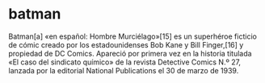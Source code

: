 # batman

Batman[a]​ «en español: Hombre Murciélago»[15]​ es un superhéroe ficticio de cómic creado por los estadounidenses Bob Kane y Bill Finger,[16]​ y propiedad de DC Comics. Apareció por primera vez en la historia titulada «El caso del sindicato químico» de la revista Detective Comics N.º 27, lanzada por la editorial National Publications el 30 de marzo de 1939.
